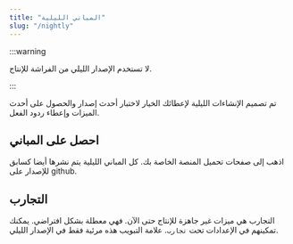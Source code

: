 ```yaml
---
title: "المباني الليلية"
slug: "/nightly"
---
```


:::warning

لا تستخدم الإصدار الليلي من الفراشة للإنتاج.

:::

تم تصميم الإنشاءات الليلية لإعطائك الخيار لاختبار أحدث إصدار والحصول على أحدث الميزات وإعطاء ردود الفعل.

## احصل على المباني

اذهب إلى صفحات تحميل المنصة الخاصة بك. كل المباني الليلية يتم نشرها أيضا كسابق للإصدار على github.

## التجارب

التجارب هي ميزات غير جاهزة للإنتاج حتى الآن. فهي معطلة بشكل افتراضي. يمكنك تمكينهم في الإعدادات تحت `تجارب`. علامة التبويب هذه مرئية فقط في الإصدار الليلي.
